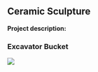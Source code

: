 ## Ceramic Sculpture

**Project description:** 

### Excavator Bucket

<img src="images/Bucket_WIP01.png?raw=true"/>


